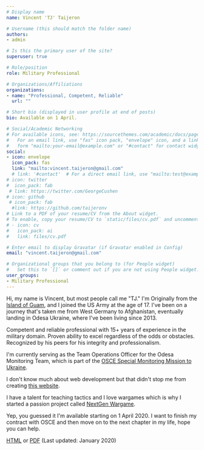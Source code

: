 ```yaml
---
# Display name
name: Vincent 'TJ' Taijeron

# Username (this should match the folder name)
authors:
- admin

# Is this the primary user of the site?
superuser: true

# Role/position
role: Military Professional

# Organizations/Affiliations
organizations:
- name: "Professional, Competent, Reliable"
  url: ""

# Short bio (displayed in user profile at end of posts)
bio: Available on 1 April.

# Social/Academic Networking
# For available icons, see: https://sourcethemes.com/academic/docs/page-builder/#icons
#   For an email link, use "fas" icon pack, "envelope" icon, and a link in the
#   form "mailto:your-email@example.com" or "#contact" for contact widget.
social:
- icon: envelope
  icon_pack: fas
  link: "mailto:vincent.taijeron@gmail.com"
  # link: '#contact'  # For a direct email link, use "mailto:test@example.org".
# icon: twitter
#  icon_pack: fab
 # link: https://twitter.com/GeorgeCushen
# icon: github
 # icon_pack: fab
  #link: https://github.com/taijeronv
# Link to a PDF of your resume/CV from the About widget.
# To enable, copy your resume/CV to `static/files/cv.pdf` and uncomment the lines below.
# - icon: cv
#   icon_pack: ai
#   link: files/cv.pdf

# Enter email to display Gravatar (if Gravatar enabled in Config)
email: "vincent.taijeron@gmail.com"

# Organizational groups that you belong to (for People widget)
#   Set this to `[]` or comment out if you are not using People widget.
user_groups:
- Military Professional
---
```

Hi, my name is Vincent, but most people call me "TJ."  I'm Originally from the [Island of Guam](https://en.wikipedia.org/wiki/Guam), and I joined the US Army at the age of 17. I've been on a journey that's taken me from West Germany to Afghanistan, eventually landing in Odesa Ukraine, where I've been living since 2013. 

Competent and reliable professional with 15+ years of experience in the military domain.  Proven ability to excel regardless of the odds or obstacles.  Recognized by his peers for his integrity and professionalism.

I'm currently serving as the Team Operations Officer for the Odesa Monitoring Team, which is part of the [OSCE Special Monitoring Mission to Ukraine](https://www.osce.org/special-monitoring-mission-to-ukraine).

I don't know much about web development but that didn't stop me from creating <a href="post/taijeronv-info">this website</a>.

I have a talent for teaching tactics and I love wargames which is why I started a passion project called [NextGen Wargame](https://www.nextgenwargame.com).

Yep, you guessed it I'm available starting on 1 April 2020.  I want to finish my contract with OSCE and then move on to the next chapter in my life, hope you can help.

[HTML](cv/) or [PDF](files/TAIJERON_2019_12_Simulations_Trainer.pdf) (Last updated: January 2020)